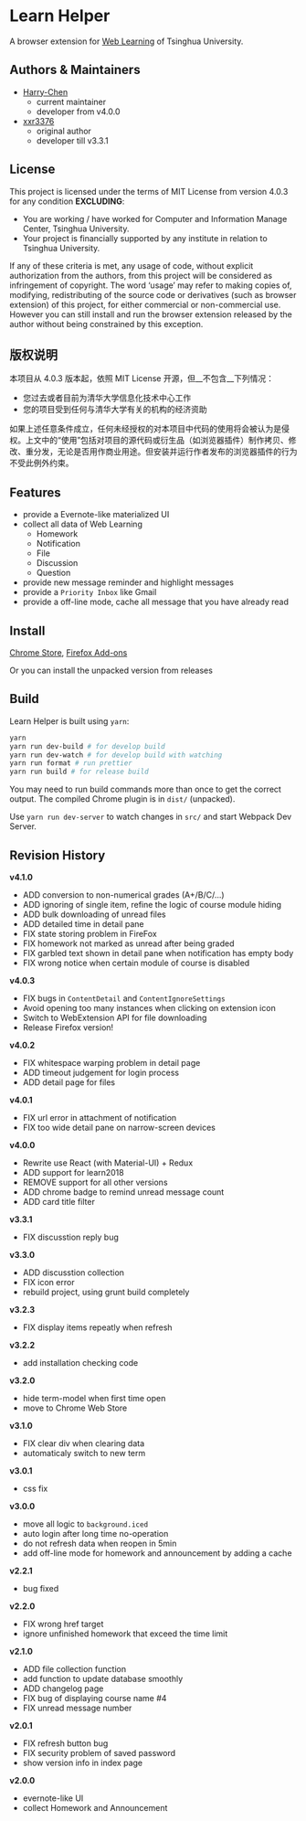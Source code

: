 # Learn Helper

A browser extension for [Web Learning](https://learn.tsinghua.edu.cn) of Tsinghua University.

## Authors & Maintainers

* [Harry-Chen](https://github.com/Harry-Chen)
  * current maintainer
  * developer from v4.0.0
* [xxr3376](https://github.com/xxr3376)
  * original author
  * developer till v3.3.1

## License

This project is licensed under the terms of MIT License from version 4.0.3 for any condition __EXCLUDING__:

* You are working / have worked for Computer and Information Manage Center, Tsinghua University.
* Your project is financially supported by any institute in relation to Tsinghua University.

If any of these criteria is met, any usage of code, without explicit authorization from the authors,  from this project will be considered as infringement of copyright. The word ‘usage’ may refer to making copies of, modifying, redistributing of the source code or derivatives (such as browser extension) of this project, for either commercial or non-commercial use. However you can still install and run the browser extension released by the author without being constrained by this exception.

## 版权说明

本项目从 4.0.3 版本起，依照 MIT License 开源，但__不包含__下列情况：

* 您过去或者目前为清华大学信息化技术中心工作
* 您的项目受到任何与清华大学有关的机构的经济资助

如果上述任意条件成立，任何未经授权的对本项目中代码的使用将会被认为是侵权。上文中的“使用”包括对项目的源代码或衍生品（如浏览器插件）制作拷贝、修改、重分发，无论是否用作商业用途。但安装并运行作者发布的浏览器插件的行为不受此例外约束。

## Features

* provide a Evernote-like materialized UI
* collect all data of Web Learning
	* Homework
	* Notification
	* File
	* Discussion
	* Question
* provide new message reminder and highlight messages
* provide a `Priority Inbox` like Gmail
* provide a off-line mode, cache all message that you have already read

## Install

[Chrome Store](https://chrome.google.com/webstore/detail/learn-helper/mdehapphdlihjjgkhmoiknmnhcjpjall), [Firefox Add-ons](https://addons.mozilla.org/zh-CN/firefox/addon/thu-learn-helper/)  

Or you can install the unpacked version from releases

## Build

Learn Helper is built using `yarn`:
```bash
yarn
yarn run dev-build # for develop build
yarn run dev-watch # for develop build with watching
yarn run format # run prettier
yarn run build # for release build
```

You may need to run build commands more than once to get the correct output.
The compiled Chrome plugin is in `dist/` (unpacked).

Use `yarn run dev-server` to watch changes in `src/` and start Webpack Dev Server.

## Revision History

**v4.1.0**
* ADD conversion to non-numerical grades (A+/B/C/...)
* ADD ignoring of single item, refine the logic of course module hiding
* ADD bulk downloading of unread files
* ADD detailed time in detail pane
* FIX state storing problem in FireFox
* FIX homework not marked as unread after being graded
* FIX garbled text shown in detail pane when notification has empty body
* FIX wrong notice when certain module of course is disabled


**v4.0.3**
* FIX bugs in `ContentDetail` and `ContentIgnoreSettings`
* Avoid opening too many instances when clicking on extension icon
* Switch to WebExtension API for file downloading
* Release Firefox version!

**v4.0.2**
* FIX whitespace warping problem in detail page
* ADD timeout judgement for login process
* ADD detail page for files

**v4.0.1**
* FIX url error in attachment of notification
* FIX too wide detail pane on narrow-screen devices

**v4.0.0**
* Rewrite use React (with Material-UI) + Redux
* ADD support for learn2018
* REMOVE support for all other versions
* ADD chrome badge to remind unread message count
* ADD card title filter

**v3.3.1**
* FIX discusstion reply bug

**v3.3.0**
* ADD discusstion collection
* FIX icon error
* rebuild project, using grunt build completely

**v3.2.3**
* FIX display items repeatly when refresh

**v3.2.2**
* add installation checking code

**v3.2.0**
* hide term-model when first time open
* move to Chrome Web Store

**v3.1.0**
* FIX clear div when clearing data
* automaticaly switch to new term

**v3.0.1**
* css fix

**v3.0.0**
* move all logic to `background.iced`
* auto login after long time no-operation
* do not refresh data when reopen in 5min
* add off-line mode for homework and announcement by adding a cache

**v2.2.1**
* bug fixed

**v2.2.0**
* FIX wrong href target
* ignore unfinished homework that exceed the time limit

**v2.1.0**
* ADD file collection function
* add function to update database smoothly
* ADD changelog page
* FIX bug of displaying course name #4
* FIX unread message number

**v2.0.1**
* FIX refresh button bug
* FIX security problem of saved password
* show version info in index page

**v2.0.0**
* evernote-like UI
* collect Homework and Announcement
